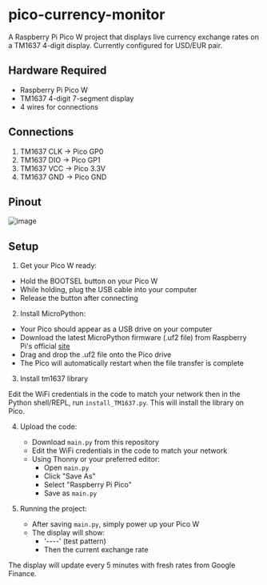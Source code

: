 # pico-currency-monitor

A Raspberry Pi Pico W project that displays live currency exchange rates on a TM1637 4-digit display. Currently configured for USD/EUR pair.

## Hardware Required

- Raspberry Pi Pico W
- TM1637 4-digit 7-segment display
- 4 wires for connections

## Connections

1. TM1637 CLK → Pico GP0
2. TM1637 DIO → Pico GP1
3. TM1637 VCC → Pico 3.3V
4. TM1637 GND → Pico GND

## Pinout

![image](https://github.com/user-attachments/assets/2cc58ca8-9846-4827-abcc-73da95a49def)


## Setup

1. Get your Pico W ready:

- Hold the BOOTSEL button on your Pico W
- While holding, plug the USB cable into your computer
- Release the button after connecting

2. Install MicroPython:

- Your Pico should appear as a USB drive on your computer
- Download the latest MicroPython firmware (.uf2 file) from Raspberry Pi's official [site](https://www.raspberrypi.com/documentation/microcontrollers/micropython.html)
- Drag and drop the .uf2 file onto the Pico drive
- The Pico will automatically restart when the file transfer is complete

3. Install tm1637 library

Edit the WiFi credentials in the code to match your network then in the Python shell/REPL, run `install_TM1637.py`. This will install the library on Pico.

4. Upload the code:
   - Download `main.py` from this repository
   - Edit the WiFi credentials in the code to match your network
   - Using Thonny or your preferred editor:
     - Open `main.py`
     - Click "Save As"
     - Select "Raspberry Pi Pico"
     - Save as `main.py`

5. Running the project:
   - After saving `main.py`, simply power up your Pico W
   - The display will show:
     - '----' (test pattern)
     - Then the current exchange rate

The display will update every 5 minutes with fresh rates from Google Finance.
